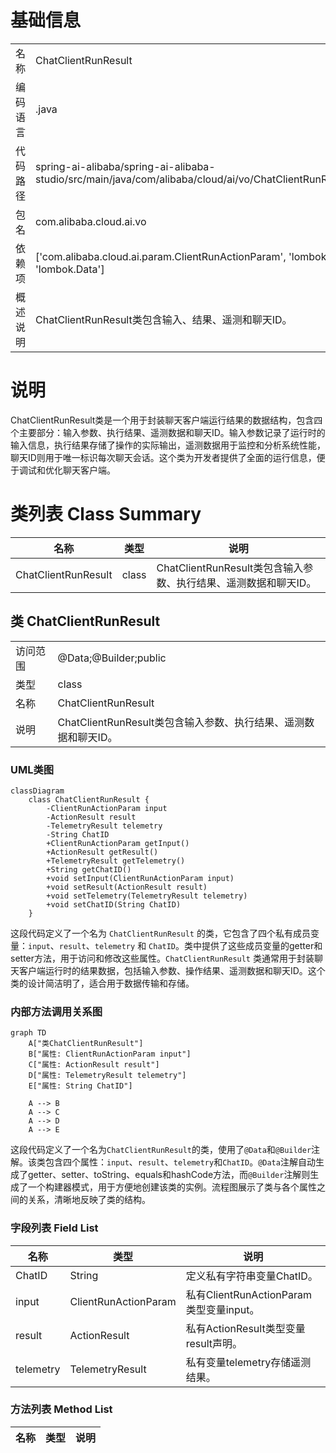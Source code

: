 # 基础信息

|      |      |
|------|------|
| 名称 | ChatClientRunResult |
| 编码语言 | .java |
| 代码路径 | spring-ai-alibaba/spring-ai-alibaba-studio/src/main/java/com/alibaba/cloud/ai/vo/ChatClientRunResult.java |
| 包名 | com.alibaba.cloud.ai.vo |
| 依赖项 | ['com.alibaba.cloud.ai.param.ClientRunActionParam', 'lombok.Builder', 'lombok.Data'] |
| 概述说明 | ChatClientRunResult类包含输入、结果、遥测和聊天ID。 |

# 说明

ChatClientRunResult类是一个用于封装聊天客户端运行结果的数据结构，包含四个主要部分：输入参数、执行结果、遥测数据和聊天ID。输入参数记录了运行时的输入信息，执行结果存储了操作的实际输出，遥测数据用于监控和分析系统性能，聊天ID则用于唯一标识每次聊天会话。这个类为开发者提供了全面的运行信息，便于调试和优化聊天客户端。

# 类列表 Class Summary

| 名称   | 类型  | 说明 |
|-------|------|-------------|
| ChatClientRunResult | class | ChatClientRunResult类包含输入参数、执行结果、遥测数据和聊天ID。 |



## 类 ChatClientRunResult

|      |      |
|------|------|
| 访问范围 | @Data;@Builder;public |
| 类型 | class |
| 名称 | ChatClientRunResult |
| 说明 | ChatClientRunResult类包含输入参数、执行结果、遥测数据和聊天ID。 |


### UML类图

```mermaid
classDiagram
    class ChatClientRunResult {
        -ClientRunActionParam input
        -ActionResult result
        -TelemetryResult telemetry
        -String ChatID
        +ClientRunActionParam getInput()
        +ActionResult getResult()
        +TelemetryResult getTelemetry()
        +String getChatID()
        +void setInput(ClientRunActionParam input)
        +void setResult(ActionResult result)
        +void setTelemetry(TelemetryResult telemetry)
        +void setChatID(String ChatID)
    }
```

这段代码定义了一个名为 `ChatClientRunResult` 的类，它包含了四个私有成员变量：`input`、`result`、`telemetry` 和 `ChatID`。类中提供了这些成员变量的getter和setter方法，用于访问和修改这些属性。`ChatClientRunResult` 类通常用于封装聊天客户端运行时的结果数据，包括输入参数、操作结果、遥测数据和聊天ID。这个类的设计简洁明了，适合用于数据传输和存储。


### 内部方法调用关系图

```mermaid
graph TD
    A["类ChatClientRunResult"]
    B["属性: ClientRunActionParam input"]
    C["属性: ActionResult result"]
    D["属性: TelemetryResult telemetry"]
    E["属性: String ChatID"]

    A --> B
    A --> C
    A --> D
    A --> E
```

这段代码定义了一个名为`ChatClientRunResult`的类，使用了`@Data`和`@Builder`注解。该类包含四个属性：`input`、`result`、`telemetry`和`ChatID`。`@Data`注解自动生成了getter、setter、toString、equals和hashCode方法，而`@Builder`注解则生成了一个构建器模式，用于方便地创建该类的实例。流程图展示了类与各个属性之间的关系，清晰地反映了类的结构。

### 字段列表 Field List

| 名称  | 类型  | 说明 |
|-------|-------|------|
| ChatID | String | 定义私有字符串变量ChatID。 |
| input | ClientRunActionParam | 私有ClientRunActionParam类型变量input。 |
| result | ActionResult | 私有ActionResult类型变量result声明。 |
| telemetry | TelemetryResult | 私有变量telemetry存储遥测结果。 |

### 方法列表 Method List

| 名称  | 类型  | 说明 |
|-------|-------|------|




